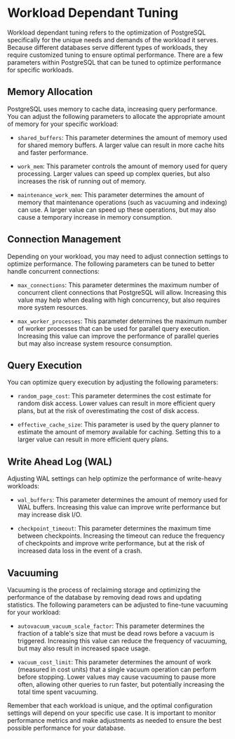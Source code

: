 # Workload Dependant Tuning

Workload dependant tuning refers to the optimization of PostgreSQL specifically for the unique needs and demands of the workload it serves. Because different databases serve different types of workloads, they require customized tuning to ensure optimal performance. There are a few parameters within PostgreSQL that can be tuned to optimize performance for specific workloads.

## Memory Allocation

PostgreSQL uses memory to cache data, increasing query performance. You can adjust the following parameters to allocate the appropriate amount of memory for your specific workload:

- `shared_buffers`: This parameter determines the amount of memory used for shared memory buffers. A larger value can result in more cache hits and faster performance.

- `work_mem`: This parameter controls the amount of memory used for query processing. Larger values can speed up complex queries, but also increases the risk of running out of memory.

- `maintenance_work_mem`: This parameter determines the amount of memory that maintenance operations (such as vacuuming and indexing) can use. A larger value can speed up these operations, but may also cause a temporary increase in memory consumption.

## Connection Management

Depending on your workload, you may need to adjust connection settings to optimize performance. The following parameters can be tuned to better handle concurrent connections:

- `max_connections`: This parameter determines the maximum number of concurrent client connections that PostgreSQL will allow. Increasing this value may help when dealing with high concurrency, but also requires more system resources.

- `max_worker_processes`: This parameter determines the maximum number of worker processes that can be used for parallel query execution. Increasing this value can improve the performance of parallel queries but may also increase system resource consumption.

## Query Execution

You can optimize query execution by adjusting the following parameters:

- `random_page_cost`: This parameter determines the cost estimate for random disk access. Lower values can result in more efficient query plans, but at the risk of overestimating the cost of disk access.

- `effective_cache_size`: This parameter is used by the query planner to estimate the amount of memory available for caching. Setting this to a larger value can result in more efficient query plans.

## Write Ahead Log (WAL)

Adjusting WAL settings can help optimize the performance of write-heavy workloads:

- `wal_buffers`: This parameter determines the amount of memory used for WAL buffers. Increasing this value can improve write performance but may increase disk I/O.

- `checkpoint_timeout`: This parameter determines the maximum time between checkpoints. Increasing the timeout can reduce the frequency of checkpoints and improve write performance, but at the risk of increased data loss in the event of a crash.

## Vacuuming

Vacuuming is the process of reclaiming storage and optimizing the performance of the database by removing dead rows and updating statistics. The following parameters can be adjusted to fine-tune vacuuming for your workload:

- `autovacuum_vacuum_scale_factor`: This parameter determines the fraction of a table's size that must be dead rows before a vacuum is triggered. Increasing this value can reduce the frequency of vacuuming, but may also result in increased space usage.

- `vacuum_cost_limit`: This parameter determines the amount of work (measured in cost units) that a single vacuum operation can perform before stopping. Lower values may cause vacuuming to pause more often, allowing other queries to run faster, but potentially increasing the total time spent vacuuming.

Remember that each workload is unique, and the optimal configuration settings will depend on your specific use case. It is important to monitor performance metrics and make adjustments as needed to ensure the best possible performance for your database.